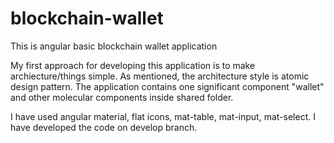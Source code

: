 # blockchain-wallet
This is angular basic blockchain wallet application

My first approach for developing this application is to make archiecture/things simple. As mentioned, the architecture style is atomic design pattern.
The application contains one significant component "wallet" and other molecular components inside shared folder.

I have used angular material, flat icons, mat-table, mat-input, mat-select. I have developed the code on develop branch.
